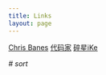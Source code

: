 ```yaml
---
title: Links
layout: page
---
```


[Chris Banes](https://chris.banes.me/)
[代码家](http://blog.daimajia.com/)
[碎星iKe](http://http://imid.me/)  



*# sort*
